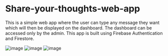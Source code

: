 # Share-your-thoughts-web-app
This is a simple web app where the user can type any message they want which will then be displayed on the dashboard. The dashboard can be accessed only by the admin. This app is built using Firebase Authentication and Firestore.

![image](https://user-images.githubusercontent.com/67961115/113507094-1d8e4d00-9566-11eb-9d7c-3f173c89d291.png)
![image](https://user-images.githubusercontent.com/67961115/113507097-22eb9780-9566-11eb-81e6-b91409d873db.png)
![image](https://user-images.githubusercontent.com/67961115/113517589-75e14100-959e-11eb-9a4c-153c111a5da6.png)


 
 
 
